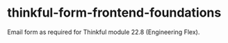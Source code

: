 # thinkful-form-frontend-foundations

Email form as required for Thinkful module 22.8 (Engineering Flex).
